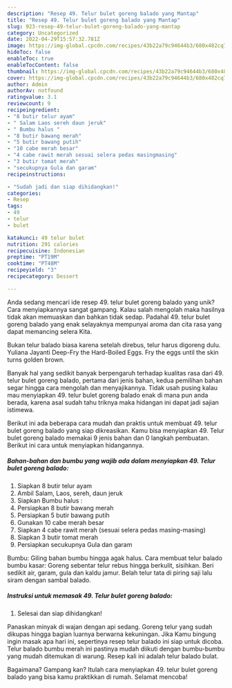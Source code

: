 ```yaml
---
description: "Resep 49. Telur bulet goreng balado yang Mantap"
title: "Resep 49. Telur bulet goreng balado yang Mantap"
slug: 923-resep-49-telur-bulet-goreng-balado-yang-mantap
category: Uncategorized
date: 2022-04-29T15:57:32.781Z
image: https://img-global.cpcdn.com/recipes/43b22a79c94644b3/680x482cq70/49-telur-bulet-goreng-balado-foto-resep-utama.jpg
hideToc: false
enableToc: true
enableTocContent: false
thumbnail: https://img-global.cpcdn.com/recipes/43b22a79c94644b3/680x482cq70/49-telur-bulet-goreng-balado-foto-resep-utama.jpg
cover: https://img-global.cpcdn.com/recipes/43b22a79c94644b3/680x482cq70/49-telur-bulet-goreng-balado-foto-resep-utama.jpg
author: Admin
authorAv: notfound
ratingvalue: 3.1
reviewcount: 9
recipeingredient:
- "8 butir telur ayam"
- " Salam Laos sereh daun jeruk"
- " Bumbu halus "
- "8 butir bawang merah"
- "5 butir bawang putih"
- "10 cabe merah besar"
- "4 cabe rawit merah sesuai selera pedas masingmasing"
- "3 butir tomat merah"
- "secukupnya Gula dan garam"
recipeinstructions:

- "Sudah jadi dan siap dihidangkan!"
categories:
- Resep
tags:
- 49
- telur
- bulet

katakunci: 49 telur bulet 
nutrition: 291 calories
recipecuisine: Indonesian
preptime: "PT19M"
cooktime: "PT48M"
recipeyield: "3"
recipecategory: Dessert

---
```





Anda sedang mencari ide resep 49. telur bulet goreng balado yang unik? Cara menyiapkannya sangat gampang. Kalau salah mengolah maka hasilnya tidak akan memuaskan dan bahkan tidak sedap. Padahal 49. telur bulet goreng balado yang enak selayaknya mempunyai aroma dan cita rasa yang dapat memancing selera Kita.





Bukan telur balado biasa karena setelah direbus, telur harus digoreng dulu. Yuliana Jayanti Deep-Fry the Hard-Boiled Eggs. Fry the eggs until the skin turns golden brown.

Banyak hal yang sedikit banyak berpengaruh terhadap kualitas rasa dari 49. telur bulet goreng balado, pertama dari jenis bahan, kedua pemilihan bahan segar hingga cara mengolah dan menyajikannya. Tidak usah pusing kalau mau menyiapkan 49. telur bulet goreng balado enak di mana pun anda berada, karena asal sudah tahu triknya maka hidangan ini dapat jadi sajian istimewa.






Berikut ini ada beberapa cara mudah dan praktis untuk membuat 49. telur bulet goreng balado yang siap dikreasikan. Kamu bisa menyiapkan 49. Telur bulet goreng balado memakai 9 jenis bahan dan 0 langkah pembuatan. Berikut ini cara untuk menyiapkan hidangannya.

<!--inarticleads1-->

##### Bahan-bahan dan bumbu yang wajib ada dalam menyiapkan 49. Telur bulet goreng balado:

1. Siapkan 8 butir telur ayam
1. Ambil  Salam, Laos, sereh, daun jeruk
1. Siapkan  Bumbu halus :
1. Persiapkan 8 butir bawang merah​
1. Persiapkan 5 butir bawang putih
1. Gunakan 10 cabe merah besar
1. Siapkan 4 cabe rawit merah (sesuai selera pedas masing-masing)
1. Siapkan 3 butir tomat merah
1. Persiapkan secukupnya Gula dan garam


Bumbu: Giling bahan bumbu hingga agak halus. Cara membuat telur balado bumbu kasar: Goreng sebentar telur rebus hingga berkulit, sisihkan. Beri sedikit air, garam, gula dan kaldu jamur. Belah telur tata di piring saji lalu siram dengan sambal balado. 

<!--inarticleads2-->

##### Instruksi untuk memasak 49. Telur bulet goreng balado:


1. Selesai dan siap dihidangkan!

Panaskan minyak di wajan dengan api sedang. Goreng telur yang sudah dikupas hingga bagian luarnya berwarna kekuningan. Jika Kamu bingung ingin masak apa hari ini, sepertinya resep telur balado ini siap untuk dicoba. Telur balado bumbu merah ini pastinya mudah diikuti dengan bumbu-bumbu yang mudah ditemukan di warung. Resep kali ini adalah telur balado bulat. 

Bagaimana? Gampang kan? Itulah cara menyiapkan 49. telur bulet goreng balado yang bisa kamu praktikkan di rumah. Selamat mencoba!
